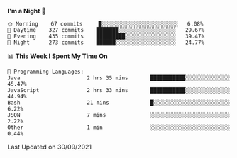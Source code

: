 <!--START_SECTION:waka-->
**I'm a Night 🦉** 

```text
🌞 Morning    67 commits     █░░░░░░░░░░░░░░░░░░░░░░░░   6.08% 
🌆 Daytime    327 commits    ███████░░░░░░░░░░░░░░░░░░   29.67% 
🌃 Evening    435 commits    █████████░░░░░░░░░░░░░░░░   39.47% 
🌙 Night      273 commits    ██████░░░░░░░░░░░░░░░░░░░   24.77%

```


📊 **This Week I Spent My Time On** 

```text
💬 Programming Languages: 
Java                     2 hrs 35 mins       ███████████░░░░░░░░░░░░░░   45.47% 
JavaScript               2 hrs 33 mins       ███████████░░░░░░░░░░░░░░   44.94% 
Bash                     21 mins             █░░░░░░░░░░░░░░░░░░░░░░░░   6.22% 
JSON                     7 mins              ░░░░░░░░░░░░░░░░░░░░░░░░░   2.22% 
Other                    1 min               ░░░░░░░░░░░░░░░░░░░░░░░░░   0.44%

```


 Last Updated on 30/09/2021
<!--END_SECTION:waka-->
